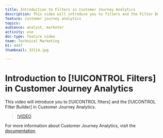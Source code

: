 ```yaml
---
title: Introduction to Filters in Customer Journey Analytics
description: This video will introduce you to filters and the Filter Builder in Customer Journey Analytics.
feature: customer journey analytics
topics: 
audience: analyst, marketer
activity: use
doc-type: feature video
team: Technical Marketing
kt: 4447
thumbnail: 32114.jpg

---
```


# Introduction to [!UICONTROL Filters] in Customer Journey Analytics

This video will introduce you to [!UICONTROL filters] and the [!UICONTROL Filter Builder] in Customer Journey Analytics.

>[!VIDEO](https://video.tv.adobe.com/v/32114/?quality=12)

For more information about Customer Journey Analytics, visit the [documentation](https://docs.adobe.com/content/help/en/analytics-platform/using/cja-landing.html).
